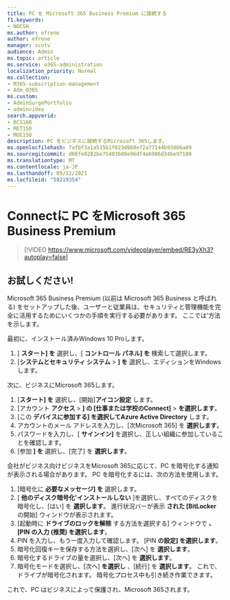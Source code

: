 ```yaml
---
title: PC を Microsoft 365 Business Premium に接続する
f1.keywords:
- NOCSH
ms.author: efrene
author: efrene
manager: scotv
audience: Admin
ms.topic: article
ms.service: o365-administration
localization_priority: Normal
ms.collection:
- M365-subscription-management
- Adm_O365
ms.custom:
- AdminSurgePortfolio
- adminvideo
search.appverid:
- BCS160
- MET150
- MOE150
description: PC をビジネスに接続するMicrosoft 365します。
ms.openlocfilehash: 7afbf3a1a515b1f023d660e72a77144b93d66a89
ms.sourcegitcommit: d08fe0282be75483608e96df4e6986d346e97180
ms.translationtype: MT
ms.contentlocale: ja-JP
ms.lasthandoff: 09/12/2021
ms.locfileid: "59219354"
---
```

# <a name="connect-your-pc-to-microsoft-365-business-premium"></a>Connectに PC をMicrosoft 365 Business Premium

> [!VIDEO https://www.microsoft.com/videoplayer/embed/RE3yXh3?autoplay=false]

## <a name="try-it"></a>お試しください!
Microsoft 365 Business Premium (以前は Microsoft 365 Business と呼ばれる) をセットアップした後、ユーザーと従業員は、セキュリティと管理機能を完全に活用するためにいくつかの手順を実行する必要があります。 ここでは&#39;方法を示します。

最初に、インストール済みWindows 10 Proします。

1. [  **スタート] を** 選択し、[  **コントロール パネル] を** 検索して選択します。
2. [**システムとセキュリティ システム**   >   **] を** 選択し、エディションをWindowsします。

次に、ビジネスにMicrosoft 365します。

1. [**スタート] を** 選択し、[開始]**アイコン設定** します。
2. [アカウント **アクセス**  >   **] の [仕事または学校のConnect]**   >   **を選択します**。
3. [この **デバイスに参加する] を選択してAzure Active Directory** します。
4. アカウントのメール アドレスを入力し、[次Microsoft 365] を **選択します**。
5. パスワードを入力し、[  **サインイン]** を選択し、正しい組織に参加していることを確認します。
6. [参加  **] を** 選択し、[完了] を  **選択します**。

会社がビジネス向けビジネスをMicrosoft 365に応じて、PC を暗号化する通知が表示される場合があります。 PC を暗号化するには、次の方法を使用します。

1. [暗号化に  **必要なメッセージ] を**  選択します。
2. [  **他のディスク暗号化&#39;インストールしない** ]を選択し、すべてのディスクを暗号化し、[はい] を  **選択します**。 進行状況バーが表示  **された [BitLocker**  の開始] ウィンドウが表示されます。
3. [起動時に  **ドライブのロックを解除**  する方法を選択する] ウィンドウで **、[PIN の入力 (推奨) を選択します**。
4. PIN を入力し、もう一度入力して確認します。 [PIN  **の設定] を選択します**。
5. 暗号化回復キーを保存する方法を選択し、[次へ] を  **選択します**。
6. 暗号化するドライブの量を選択し、[次へ] を  **選択します**。
7. 暗号化モードを選択し、[次へ]  **を選択し** 、[続行] を  **選択します**。 これで、ドライブが暗号化されます。 暗号化プロセス中も引き続き作業できます。

これで、PC はビジネスによって保護され、Microsoft 365されます。